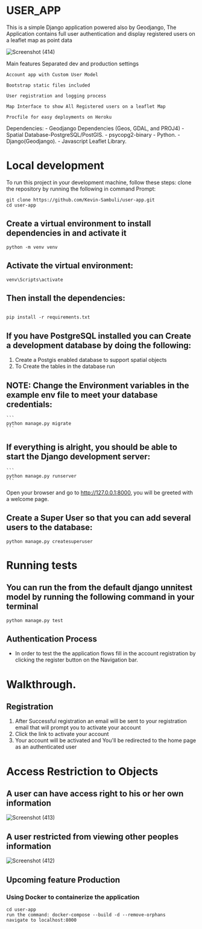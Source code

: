 # USER_APP
This is a simple Django application powered also by Geodjango, The Application contains full user authentication
and display registered users on a leaflet map as point data

![Screenshot (414)](https://user-images.githubusercontent.com/43718849/198046412-03b45163-669b-4912-851f-7d7b4cf8eeb8.png)


Main features
    Separated dev and production settings

    Account app with Custom User Model

    Bootstrap static files included

    User registration and logging process

    Map Interface to show All Registered users on a leaflet Map

    Procfile for easy deployments on Heroku

    


Dependencies:
    - Geodjango Dependencies (Geos, GDAL, and PROJ4)
    - Spatial Database-PostgreSQL/PostGIS.
    - psycopg2-binary
    - Python.
    - Django(Geodjango).
    - Javascript Leaflet Library.

# Local development
To run this project in your development machine, follow these steps:
clone the repository by running the following in command Prompt:

```
git clone https://github.com/Kevin-Sambuli/user-app.git
cd user-app
```

## Create a virtual environment to install dependencies in and activate it
```
python -m venv venv
```

## Activate the virtual environment:
```
venv\Scripts\activate
```

## Then install the dependencies:
```

pip install -r requirements.txt
```

## If you have PostgreSQL installed you can Create a development database by doing the following:

1. Create a Postgis enabled database to support spatial objects
2. To Create the tables in the database run

## NOTE: Change the Environment variables in the example env file to meet your database credentials:
    ```
    python manage.py migrate
    ```

## If everything is alright, you should be able to start the Django development server:
    ``` 
    python manage.py runserver 
    ```

Open your browser and go to http://127.0.0.1:8000, you will be greeted with a welcome page.

## Create a Super User so that you can add several users to the database:
``` python manage.py createsuperuser ```


# Running tests
## You can run the from the default django unnitest model by running the following command in your terminal
```python manage.py test```


## Authentication Process
- In order to test the the application flows fill in the account registration  by clicking the register button on the Navigation bar.

# Walkthrough.
## Registration
1. After Successful registration an email will be sent to your registration email that will prompt you to activate your account
2. Click the link to activate your account
3. Your account will be activated and You'll be redirected to the home page as an authenticated user

# Access Restriction to Objects

## A user can have access right to his or her own information

![Screenshot (413)](https://user-images.githubusercontent.com/43718849/198046814-c06032ad-84fe-407e-ae77-61d34294d748.png)

## A user restricted from viewing other peoples information

![Screenshot (412)](https://user-images.githubusercontent.com/43718849/198047252-c6b61c65-a898-4094-b2fe-4a4de7684cd9.png)


## Upcoming feature Production
### Using Docker to containerize the application
```
cd user-app
run the command: docker-compose --build -d --remove-orphans
navigate to localhost:8000
```


